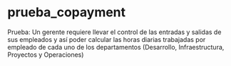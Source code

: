 # prueba_copayment
Prueba: Un gerente requiere llevar el control de las entradas y salidas de sus empleados y así poder calcular las horas diarias trabajadas por empleado de cada uno de los departamentos (Desarrollo, Infraestructura, Proyectos y Operaciones)
